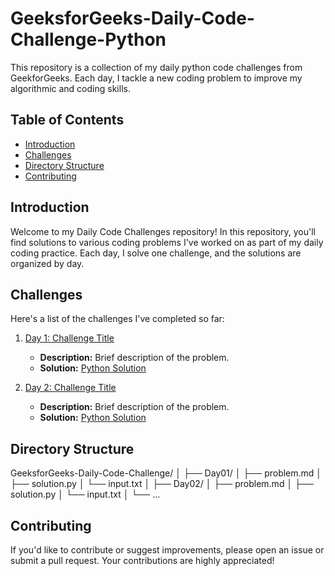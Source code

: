 # GeeksforGeeks-Daily-Code-Challenge-Python

This repository is a collection of my daily python code challenges from GeekforGeeks. Each day, I tackle a new coding problem to improve my algorithmic and coding skills.

## Table of Contents

- [Introduction](#introduction)
- [Challenges](#challenges)
- [Directory Structure](#directory-structure)
- [Contributing](#contributing)

## Introduction

Welcome to my Daily Code Challenges repository! In this repository, you'll find solutions to various coding problems I've worked on as part of my daily coding practice. Each day, I solve one challenge, and the solutions are organized by day.

## Challenges

Here's a list of the challenges I've completed so far:

1. [Day 1: Challenge Title](./Day01)
   - **Description:** Brief description of the problem.
   - **Solution:** [Python Solution](./Day01/solution.py)

2. [Day 2: Challenge Title](./Day02)
   - **Description:** Brief description of the problem.
   - **Solution:** [Python Solution](./Day02/solution.py)

## Directory Structure
GeeksforGeeks-Daily-Code-Challenge/
│
├── Day01/
│ ├── problem.md
│ ├── solution.py
│ └── input.txt
│
├── Day02/
│ ├── problem.md
│ ├── solution.py
│ └── input.txt
│
└── ...

## Contributing

If you'd like to contribute or suggest improvements, please open an issue or submit a pull request. Your contributions are highly appreciated!
